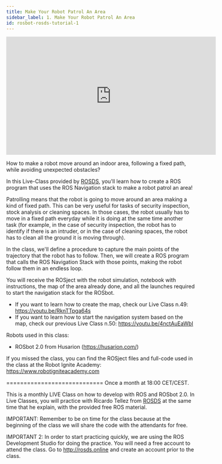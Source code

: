 ```yaml
---
title: Make Your Robot Patrol An Area
sidebar_label: 1. Make Your Robot Patrol An Area
id: rosbot-rosds-tutorial-1
---
```


<iframe width="560" height="315" src="https://www.youtube.com/embed/p-ZG6E-PZVA" frameborder="0" allow="accelerometer; autoplay; encrypted-media; gyroscope; picture-in-picture" allowfullscreen></iframe>

How to make a robot move around an indoor area, following a fixed path, while avoiding unexpected obstacles?

In this Live-Class provided by [ROSDS](http://www.theconstructsim.com/), you'll learn how to create a ROS program that uses the ROS Navigation stack to make a robot patrol an area!

Patrolling means that the robot is going to move around an area making a kind of fixed path. This can be very useful for tasks of security inspection, stock analysis or cleaning spaces. In those cases, the robot usually has to move in a fixed path everyday while it is doing at the same time another task (for example, in the case of security inspection, the robot has to identify if there is an intruder, or in the case of cleaning spaces, the robot has to clean all the ground it is moving through).

In the class, we'll define a procedure to capture the main points of the trajectory that the robot has to follow. Then, we will create a ROS program that calls the ROS Navigation Stack with those points, making the robot follow them in an endless loop.

You will receive the ROSject with the robot simulation, notebook with instructions, the map of the area already done, and all the launches required to start the navigation stack for the ROSbot.

- If you want to learn how to create the map, check our Live Class n.49: https://youtu.be/RknTTpga64s
- If you want to learn how to start the navigation system based on the map, check our previous Live Class n.50: https://youtu.be/4nctAuEaWbI

Robots used in this class:

- ROSbot 2.0 from Husarion (https://husarion.com/)

If you missed the class, you can find the ROSject files and full-code used in the class at the Robot Ignite Academy: https://www.robotigniteacademy.com

============================
Once a month at 18:00 CET/CEST.

This is a monthly LIVE Class on how to develop with ROS and ROSbot 2.0. In Live Classes, you will practice with Ricardo Tellez from [ROSDS](http://www.theconstructsim.com/) at the same time that he explain, with the provided free ROS material.

IMPORTANT: Remember to be on time for the class because at the beginning of the class we will share the code with the attendants for free.

IMPORTANT 2: In order to start practicing quickly, we are using the ROS Development Studio for doing the practice. You will need a free account to attend the class. Go to http://rosds.online and create an account prior to the class.
